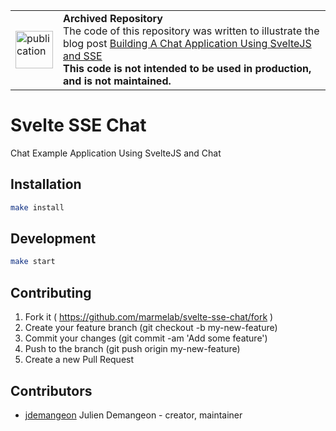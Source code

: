 <table>
        <tr>
            <td><img width="60" src="https://cdnjs.cloudflare.com/ajax/libs/octicons/8.5.0/svg/book.svg" alt="publication" /></td>
            <td><strong>Archived Repository</strong><br />
            The code of this repository was written to illustrate the blog post <a href="https://marmelab.com/blog/2020/10/02/build-a-chat-application-using-sveltejs-and-sse.html">Building A Chat Application Using SvelteJS and SSE</a><br />
        <strong>This code is not intended to be used in production, and is not maintained.</strong>
        </td>
        </tr>
</table>


# Svelte SSE Chat

Chat Example Application Using SvelteJS and Chat

## Installation

```sh
make install
```

## Development

```sh
make start
```

## Contributing

1. Fork it ( https://github.com/marmelab/svelte-sse-chat/fork )
2. Create your feature branch (git checkout -b my-new-feature)
3. Commit your changes (git commit -am 'Add some feature')
4. Push to the branch (git push origin my-new-feature)
5. Create a new Pull Request

## Contributors

- [jdemangeon](https://github.com/jdemangeon) Julien Demangeon - creator, maintainer
